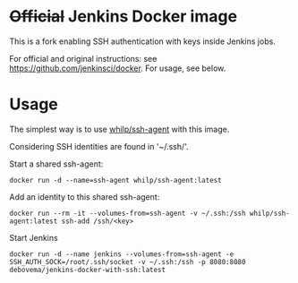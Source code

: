 # ~~Official~~ Jenkins Docker image

This is a fork enabling SSH authentication with keys inside Jenkins jobs.

For official and original instructions: see https://github.com/jenkinsci/docker.
For usage, see below.

# Usage

The simplest way is to use [whilp/ssh-agent](https://github.com/whilp/ssh-agent) with this image.

Considering SSH identities are found in '~/.ssh/'.

Start a shared ssh-agent:
```console
docker run -d --name=ssh-agent whilp/ssh-agent:latest
```

Add an identity to this shared ssh-agent:
```console
docker run --rm -it --volumes-from=ssh-agent -v ~/.ssh:/ssh whilp/ssh-agent:latest ssh-add /ssh/<key>
```

Start Jenkins
```console
docker run -d --name jenkins --volumes-from=ssh-agent -e SSH_AUTH_SOCK=/root/.ssh/socket -v ~/.ssh:/ssh -p 8080:8080 debovema/jenkins-docker-with-ssh:latest
```

